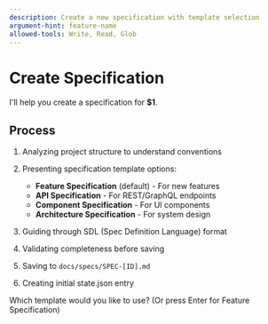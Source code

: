 ```yaml
---
description: Create a new specification with template selection
argument-hint: feature-name
allowed-tools: Write, Read, Glob
---
```


# Create Specification

I'll help you create a specification for **$1**.

## Process

1. Analyzing project structure to understand conventions
2. Presenting specification template options:
   - **Feature Specification** (default) - For new features
   - **API Specification** - For REST/GraphQL endpoints
   - **Component Specification** - For UI components
   - **Architecture Specification** - For system design

3. Guiding through SDL (Spec Definition Language) format
4. Validating completeness before saving
5. Saving to `docs/specs/SPEC-[ID].md`
6. Creating initial state.json entry

Which template would you like to use? (Or press Enter for Feature Specification)
